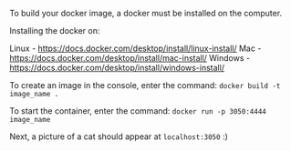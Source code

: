 To build your docker image, a docker must be installed on the computer.

Installing the docker on:

Linux - https://docs.docker.com/desktop/install/linux-install/
Mac - https://docs.docker.com/desktop/install/mac-install/
Windows - https://docs.docker.com/desktop/install/windows-install/

To create an image in the console, enter the command:
`docker build -t image_name .`

To start the container, enter the command:
`docker run -p 3050:4444 image_name`

Next, a picture of a cat should appear at `localhost:3050` :)